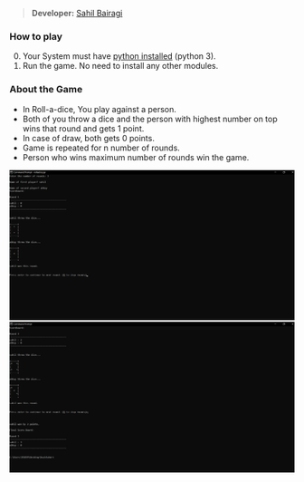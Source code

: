 > **Developer:** [Sahil Bairagi](http://Sahil-k1509.github.io)  

### How to play
0. Your System must have [python installed](https://www.python.org/) (python 3).
1. Run the game. No need to install any other modules.

### About the Game
- In Roll-a-dice, You play against a person.
- Both of you throw a dice and the person with highest number on top wins that round and gets 1 point.
- In case of draw, both gets 0 points.
- Game is repeated for n number of rounds.
- Person who wins maximum number of rounds win the game.

![game Roll a dice](gamerolladice.png)
![game Roll a dice](rolladice2.png)
